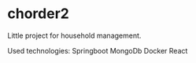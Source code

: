 # chorder2

Little project for household management.

Used technologies:
Springboot
MongoDb
Docker
React
